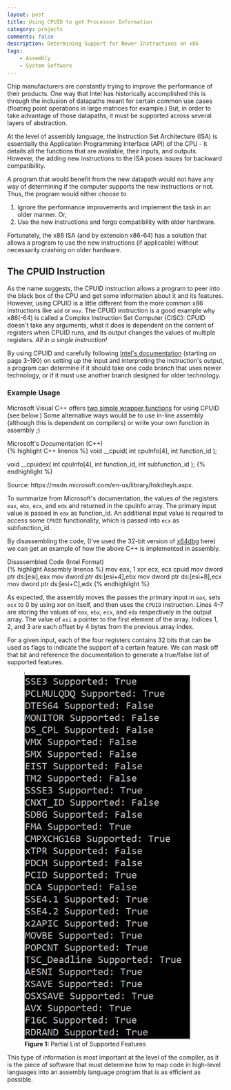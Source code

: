 ```yaml
---
layout: post
title: Using CPUID to get Processor Information
category: projects
comments: false
description: Determining Support for Newer Instructions on x86
tags:
    - Assembly
    - System Software
---
```


Chip manufacturers are constantly trying to improve the performance of their products. One way that Intel has historically accomplished this is through the inclusion of datapaths meant for certain common use cases (floating point operations in large matrices for example.) But, in order to take advantage of those datapaths, it must be supported across several layers of abstraction.

At the level of assembly language, the Instruction Set Architecture (ISA) is essentially the Application Programming Interface (API) of the CPU - it details all the functions that are available, their inputs, and outputs. However, the adding new instructions to the ISA poses issues for backward compatibility.

A program that would benefit from the new datapath would not have any way of determining if the computer supports the new instructions or not. Thus, the program would either choose to
1. Ignore the performance improvements and implement the task in an older manner. Or,
2. Use the new instructions and forgo compatibility with older hardware.

Fortunately, the x86 ISA (and by extension x86-64) has a solution that allows a program to use the new instructions (if applicable) without necessarily crashing on older hardware.

## The CPUID Instruction

As the name suggests, the CPUID instruction allows a program to peer into the black box of the CPU and get some information about it and its features. However, using CPUID is a little different from the more common x86 instructions like `add` or `mov`. The CPUID instruction is a good example why x86(-64) is called a Complex Instruction Set Computer (CISC): CPUID doesn't take any arguments, what it does is dependent on the content of registers when CPUID runs, and its output changes the values of multiple registers. _All in a single instruction!_

By using CPUID and carefully following [Intel's documentation](https://www.intel.com/content/dam/www/public/us/en/documents/manuals/64-ia-32-architectures-software-developer-instruction-set-reference-manual-325383.pdf) (starting on page 3-190) on setting up the input and interpreting the instruction's output, a program can determine if it should take one code branch that uses newer technology, or if it must use another branch designed for older technology.

### Example Usage
Microsoft Visual C++ offers [two simple wrapper functions](https://msdn.microsoft.com/en-us/library/hskdteyh.aspx) for using CPUID (see below.) Some alternative ways would be to use in-line assembly (although this is dependent on compilers) or write your own function in assembly ;)

<div class="env-header">Microsoft's Documentation (C++)</div>
{% highlight C++ linenos %}
void __cpuid(
   int cpuInfo[4],
   int function_id
);

void __cpuidex(
   int cpuInfo[4],
   int function_id,
   int subfunction_id
);
{% endhighlight %}
<figcaption>
Source: https://msdn.microsoft.com/en-us/library/hskdteyh.aspx.
</figcaption>

To summarize from Microsoft's documentation, the values of the registers `eax`, `ebx`, `ecx`, and `edx` and returned in the cpuInfo array. The primary input value is passed in `eax` as function_id. An additional input value is required to access some `CPUID` functionality, which is passed into `ecx` as subfunction_id.

By disassembling the code, (I've used the 32-bit version of [x64dbg](https://x64dbg.com/#start) here) we can get an example of how the above C++ is implemented in assembly.

<div class="env-header">Disassembled Code (Intel Format)</div>
{% highlight Assembly linenos %}
mov eax, 1
xor ecx, ecx
cpuid
mov dword ptr ds:[esi],eax
mov dword ptr ds:[esi+4],ebx
mov dword ptr ds:[esi+8],ecx
mov dword ptr ds:[esi+C],edx
{% endhighlight %}

As expected, the assembly moves the passes the primary input in `eax`, sets `ecx` to 0 by using xor on itself, and then uses the `CPUID` instruction. Lines 4-7 are storing the values of `eax`, `ebx`, `ecx`, and `edx` respectively in the output array. The value of `esi` a pointer to the first element of the array. Indices 1, 2, and 3 are each offset by 4 bytes from the previous array index.

For a given input, each of the four registers contains 32 bits that can be used as flags to indicate the support of a certain feature. We can mask off that bit and reference the documentation to generate a true/false list of supported features.


<figure>
<img alt="features" src="/resources/images/SysInfo/supported-features.png"/>
<figcaption>
<strong>Figure 1: </strong> Partial List of Supported Features
</figcaption>
</figure>

This type of information is most important at the level of the compiler, as it is the piece of software that must determine how to map code in high-level languages into an assembly language program that is as efficient as possible.

